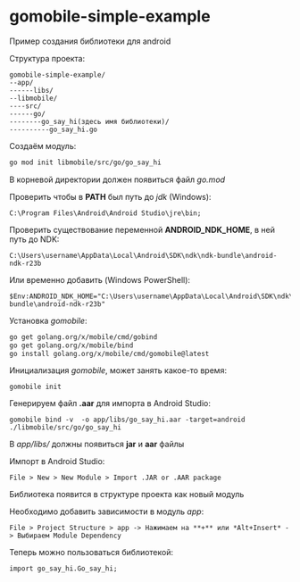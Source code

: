# gomobile-simple-example 
Пример создания библиотеки для android


Структура проекта:

```
gomobile-simple-example/
--app/
------libs/
--libmobile/
----src/
------go/
--------go_say_hi(здесь имя библиотеки)/
----------go_say_hi.go
```


Создаём модуль:

```bash
go mod init libmobile/src/go/go_say_hi
```

В корневой директории должен появиться файл *go.mod*

Проверить чтобы в **PATH** был путь до *jdk* (Windows):

```
C:\Program Files\Android\Android Studio\jre\bin;
```

Проверить существование переменной **ANDROID_NDK_HOME**, в ней путь до NDK:

```
C:\Users\username\AppData\Local\Android\SDK\ndk\ndk-bundle\android-ndk-r23b
```

Или временно добавить (Windows PowerShell):

```
$Env:ANDROID_NDK_HOME="C:\Users\username\AppData\Local\Android\SDK\ndk\ndk-bundle\android-ndk-r23b"
```

Установка *gomobile*:

```bash
go get golang.org/x/mobile/cmd/gobind
go get golang.org/x/mobile/bind
go install golang.org/x/mobile/cmd/gomobile@latest
```

Инициализация *gomobile*, может занять какое-то время:

```
gomobile init
```

Генерируем файл **.aar** для импорта в Android Studio:

```
gomobile bind -v  -o app/libs/go_say_hi.aar -target=android ./libmobile/src/go/go_say_hi
```

В *app/libs/* должны появиться **jar** и **aar** файлы

Импорт в Android Studio:

```
File > New > New Module > Import .JAR or .AAR package
```

Библиотека появится в структуре проекта как новый модуль

Необходимо добавить зависимости в модуль *app*:

```
File > Project Structure > app -> Нажимаем на **+** или *Alt+Insert* -> Выбираем Module Dependency
```

Теперь можно пользоваться библиотекой:

```
import go_say_hi.Go_say_hi;
```